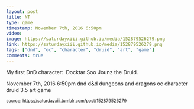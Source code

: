 ```yaml
---
layout: post
title: NT
type: game
timestamp: November 7th, 2016 6:50pm
video: 
image: https://saturdayxiii.github.io/media/152879526279.png
link: https://saturdayxiii.github.io/media/152879526279.png
tags: ["dnd", "oc", "character", "druid", "art", "game"]
comments: true
---
```


My first DnD character: 
Docktar Soo Jounz the Druid.
 
  <div id="footer">
      <span id="timestamp"> November 7th, 2016 6:50pm </span>
        <span class="tag">dnd</span>
  <span class="tag">d&amp;d</span>
  <span class="tag">dungeons and dragons</span>
  <span class="tag">oc</span>
  <span class="tag">character</span>
  <span class="tag">druid</span>
  <span class="tag">3.5</span>
  <span class="tag">art</span>
  <span class="tag">game</span>
  
  </body>
        </html>
        
<small>source: https://saturdayxiii.tumblr.com/post/152879526279</small>